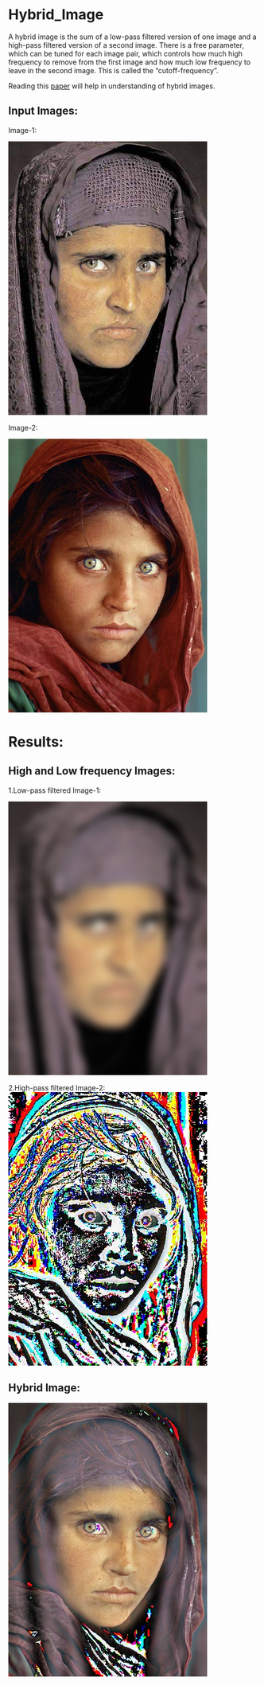 # Hybrid_Image

A hybrid image is the sum of a low-pass filtered version of  one image and a high-pass filtered version of a second image. There is a free parameter, which can be tuned for each image pair, which controls how much high frequency to remove from the first image and how much low frequency to leave in the second image. This is called the “cutoff-frequency”.

Reading this [paper](https://stanford.edu/class/ee367/reading/OlivaTorralb_Hybrid_Siggraph06.pdf) will help in understanding of hybrid images.

## Input Images:

Image-1:

![Image-1](./hybrid_pyramid_input/data/Afghan_girl_after.jpg)

Image-2:

<img src="./hybrid_pyramid_input/data/Afghan_girl_before.jpg" alt="Image-2" />

# Results: 
## High and Low frequency Images:

1.Low-pass filtered Image-1:  

![Image-1](./Results/low_frequencies.jpg)

2.High-pass filtered Image-2:
![Image-2](./Results/high_frequencies.jpg)

## Hybrid Image:
![Hybrid_image](./Results/hybrid_image.jpg)